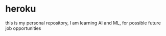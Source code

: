# heroku
this is my personal repository, I am learning AI and ML, for possible future job opportunities
